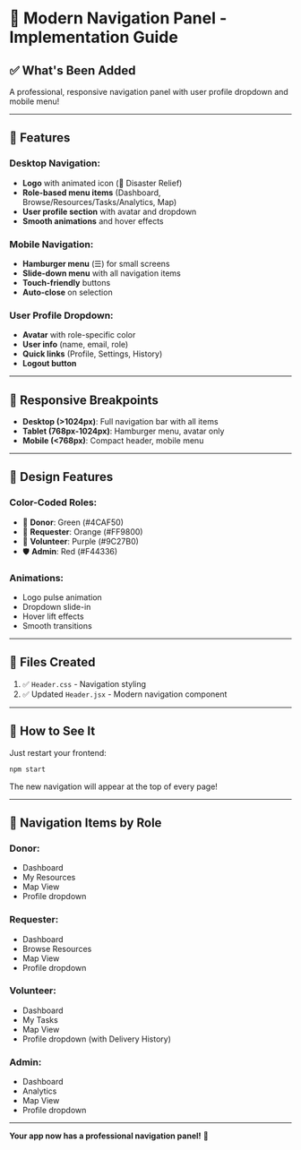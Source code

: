 # 🧭 Modern Navigation Panel - Implementation Guide

## ✅ What's Been Added

A professional, responsive navigation panel with user profile dropdown and mobile menu!

---

## 🎯 Features

### Desktop Navigation:
- **Logo** with animated icon (🤝 Disaster Relief)
- **Role-based menu items** (Dashboard, Browse/Resources/Tasks/Analytics, Map)
- **User profile section** with avatar and dropdown
- **Smooth animations** and hover effects

### Mobile Navigation:
- **Hamburger menu** (☰) for small screens
- **Slide-down menu** with all navigation items
- **Touch-friendly** buttons
- **Auto-close** on selection

### User Profile Dropdown:
- **Avatar** with role-specific color
- **User info** (name, email, role)
- **Quick links** (Profile, Settings, History)
- **Logout button**

---

## 📱 Responsive Breakpoints

- **Desktop (>1024px)**: Full navigation bar with all items
- **Tablet (768px-1024px)**: Hamburger menu, avatar only
- **Mobile (<768px)**: Compact header, mobile menu

---

## 🎨 Design Features

### Color-Coded Roles:
- 🎁 **Donor**: Green (#4CAF50)
- 🙏 **Requester**: Orange (#FF9800)
- 🚀 **Volunteer**: Purple (#9C27B0)
- 🛡️ **Admin**: Red (#F44336)

### Animations:
- Logo pulse animation
- Dropdown slide-in
- Hover lift effects
- Smooth transitions

---

## 📁 Files Created

1. ✅ `Header.css` - Navigation styling
2. ✅ Updated `Header.jsx` - Modern navigation component

---

## 🚀 How to See It

Just restart your frontend:
```bash
npm start
```

The new navigation will appear at the top of every page!

---

## 🎯 Navigation Items by Role

### Donor:
- Dashboard
- My Resources
- Map View
- Profile dropdown

### Requester:
- Dashboard
- Browse Resources
- Map View
- Profile dropdown

### Volunteer:
- Dashboard
- My Tasks
- Map View
- Profile dropdown (with Delivery History)

### Admin:
- Dashboard
- Analytics
- Map View
- Profile dropdown

---

**Your app now has a professional navigation panel!** 🎉
